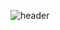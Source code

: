 ![header](https://capsule-render.vercel.app/api?type=waving&color=auto&height=300&section=header&text=Welcome%Yoon's&fontSize=90) 
